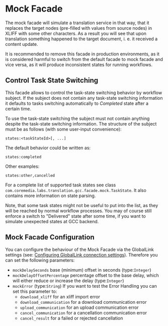 # Mock Facade

The mock facade will simulate a translation service in that way, that it replaces
the target nodes (pre-filled with values from source nodes) in XLIFF with some
other characters. As a result you will see that upon translation something
happened to the target document, i. e. it received a content update.

It is recommended to remove this facade in production environments, as it is
considered harmful to switch from the default facade to mock facade and vice
versa, as it will produce inconsistent states for running workflows.

## Control Task State Switching

This facade allows to control the task-state switching behavior by workflow
subject. If the subject does not contain any task-state switching information
it defaults to tasks switching automatically to _Completed_ state after a
certain time.

To use the task-state switching the subject must not contain anything despite
the task-state switching information. The structure of the subject must be
as follows (with some user-input convenience):

```text
states:<taskStateId>[, ...]
```

The default behavior could be written as:

```text
states:completed
```

Other examples:

```text
states:other,cancelled
```

For a complete list of supported task states see class `com.coremedia.labs.translation.gcc.facade.mock.TaskState`.
It also contains more information on state parsing.

Note, that some task states might not be useful to put into the list, as they
will be reached by normal workflow processes. You may of course still enforce
a switch to "Delivered" state after some time, if you want to simulate unexpected
states at GCC backend.

## Mock Facade Configuration

You can configure the behaviour of the Mock Facade via the GlobalLink settings (see: [Configuring GlobalLink connection settings](../README.md)).
Therefore you can set the following parameters: 
* `mockDelaySeconds` base (minimum) offset in seconds  (type:`Integer`)
* `mockDelayOffsetPercentage` percentage offset to the base delay, which will either reduce or increase the delay (type:`Integer`)
* `mockError` (type:`String`) If you want to test the Error Handling you can set this parameter to: 
  * `download_xliff` for an xliff import error
  * `download_communication` for a download communication error
  * `upload_communication` for an upload communication error
  * `cancel_communication` for a cancellation communication error
  * `cancel_result` for a failed or rejected cancellation
